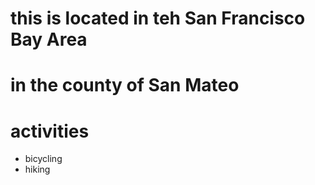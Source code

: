 # this is located in teh San Francisco Bay Area

# in the county of San Mateo

# activities
- bicycling
- hiking

